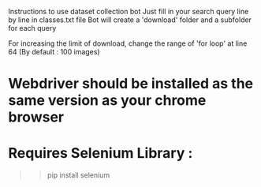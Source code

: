 Instructions to use dataset collection bot
Just fill in your search query line by line in classes.txt file
Bot will create a 'download' folder and a subfolder for each query

For increasing the limit of download, change the range of 'for loop' at line 64 (By default : 100 images)

# Webdriver should be installed as the same version as your chrome browser
# Requires Selenium Library : 
>> pip install selenium